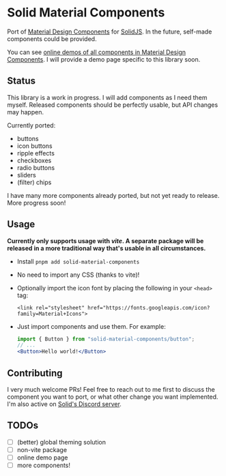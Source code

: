
# Solid Material Components

Port of [Material Design Components](https://material.io/components/) for [SolidJS](https://www.solidjs.com/). In the future, self-made components could be provided.

You can see [online demos of all components in Material Design Components](https://material-components.github.io/material-components-web-catalog/#/). I will provide a demo page specific to this library soon.


## Status

This library is a work in progress. I will add components as I need them myself. Released components should be perfectly usable, but API changes may happen.

Currently ported:

  - buttons
  - icon buttons
  - ripple effects
  - checkboxes
  - radio buttons
  - sliders
  - (filter) chips

I have many more components already ported, but not yet ready to release. More progress soon!


## Usage

**Currently only supports usage with _vite_. A separate package will be released in a more traditional
way that's usable in all circumstances.**

  - Install `pnpm add solid-material-components`
  - No need to import any CSS (thanks to vite)!
  - Optionally import the icon font by placing the following in your `<head>` tag:

    `<link rel="stylesheet" href="https://fonts.googleapis.com/icon?family=Material+Icons">`
  - Just import components and use them. For example:

    ```jsx
    import { Button } from "solid-material-components/button";
    // ...
    <Button>Hello world!</Button>
    ```

## Contributing

I very much welcome PRs! Feel free to reach out to me first to discuss the component you want to port,
or what other change you want implemented. I'm also active on [Solid's Discord server](https://discord.com/invite/solidjs).


## TODOs

  - [ ] (better) global theming solution
  - [ ] non-vite package
  - [ ] online demo page
  - [ ] more components!
